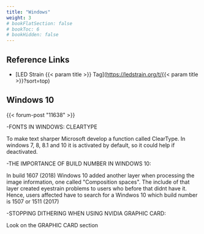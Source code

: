 ```yaml
---
title: "Windows"
weight: 3
# bookFlatSection: false
# bookToc: 6
# bookHidden: false
---
```


## Reference Links                                                              
* [LED Strain {{< param title >}} Tag](https://ledstrain.org/t/{{< param title >}}?sort=top)

## Windows 10
{{< forum-post "11638" >}}

-FONTS IN WINDOWS: CLEARTYPE

 To make text sharper Microsoft develop a function called ClearType. In windows 7, 8, 8.1 and 10 it is activated by default, so it could help if deactivated.
 
-THE IMPORTANCE OF BUILD NUMBER IN WINDOWS 10:

 In build 1607 (2018) Windows 10 added another layer when processing the image information, one called "Composition spaces". The include of that layer created eyestrain problems to users who before that didnt have it. Hence, users affected have to search for a Windwos 10 which build number is 1507 or 1511 (2017)
 
-STOPPING DITHERING WHEN USING NVIDIA GRAPHIC CARD:

 Look on the GRAPHIC CARD section
